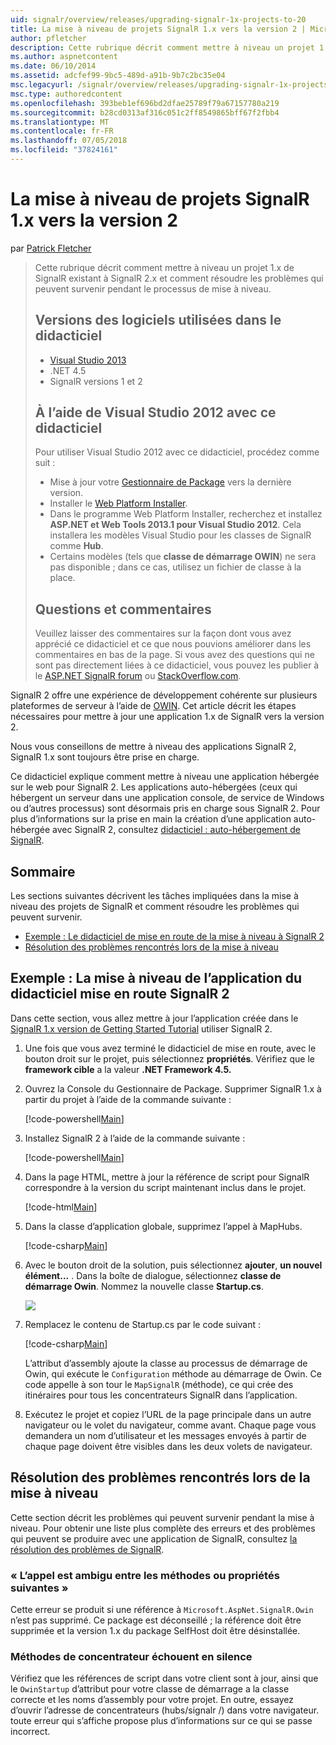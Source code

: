 ```yaml
---
uid: signalr/overview/releases/upgrading-signalr-1x-projects-to-20
title: La mise à niveau de projets SignalR 1.x vers la version 2 | Microsoft Docs
author: pfletcher
description: Cette rubrique décrit comment mettre à niveau un projet 1.x de SignalR existant à SignalR 2.x et comment résoudre les problèmes qui peuvent survenir pendant le processus de mise à niveau...
ms.author: aspnetcontent
ms.date: 06/10/2014
ms.assetid: adcfef99-9bc5-489d-a91b-9b7c2bc35e04
msc.legacyurl: /signalr/overview/releases/upgrading-signalr-1x-projects-to-20
msc.type: authoredcontent
ms.openlocfilehash: 393beb1ef696bd2dfae25789f79a67157780a219
ms.sourcegitcommit: b28cd0313af316c051c2ff8549865bff67f2fbb4
ms.translationtype: MT
ms.contentlocale: fr-FR
ms.lasthandoff: 07/05/2018
ms.locfileid: "37824161"
---
```

<a name="upgrading-signalr-1x-projects-to-version-2"></a>La mise à niveau de projets SignalR 1.x vers la version 2
====================
par [Patrick Fletcher](https://github.com/pfletcher)

> Cette rubrique décrit comment mettre à niveau un projet 1.x de SignalR existant à SignalR 2.x et comment résoudre les problèmes qui peuvent survenir pendant le processus de mise à niveau.
> 
> ## <a name="software-versions-used-in-the-tutorial"></a>Versions des logiciels utilisées dans le didacticiel
> 
> 
> - [Visual Studio 2013](https://www.microsoft.com/visualstudio/eng/2013-downloads)
> - .NET 4.5
> - SignalR versions 1 et 2
>   
> 
> 
> ## <a name="using-visual-studio-2012-with-this-tutorial"></a>À l’aide de Visual Studio 2012 avec ce didacticiel
> 
> 
> Pour utiliser Visual Studio 2012 avec ce didacticiel, procédez comme suit :
> 
> - Mise à jour votre [Gestionnaire de Package](http://docs.nuget.org/docs/start-here/installing-nuget) vers la dernière version.
> - Installer le [Web Platform Installer](https://www.microsoft.com/web/downloads/platform.aspx).
> - Dans le programme Web Platform Installer, recherchez et installez **ASP.NET et Web Tools 2013.1 pour Visual Studio 2012**. Cela installera les modèles Visual Studio pour les classes de SignalR comme **Hub**.
> - Certains modèles (tels que **classe de démarrage OWIN**) ne sera pas disponible ; dans ce cas, utilisez un fichier de classe à la place.
> 
> 
> ## <a name="questions-and-comments"></a>Questions et commentaires
> 
> Veuillez laisser des commentaires sur la façon dont vous avez apprécié ce didacticiel et ce que nous pouvions améliorer dans les commentaires en bas de la page. Si vous avez des questions qui ne sont pas directement liées à ce didacticiel, vous pouvez les publier à le [ASP.NET SignalR forum](https://forums.asp.net/1254.aspx/1?ASP+NET+SignalR) ou [StackOverflow.com](http://stackoverflow.com/).


SignalR 2 offre une expérience de développement cohérente sur plusieurs plateformes de serveur à l’aide de [OWIN](http://owin.org). Cet article décrit les étapes nécessaires pour mettre à jour une application 1.x de SignalR vers la version 2.

Nous vous conseillons de mettre à niveau des applications SignalR 2, SignalR 1.x sont toujours être prise en charge.

Ce didacticiel explique comment mettre à niveau une application hébergée sur le web pour SignalR 2. Les applications auto-hébergées (ceux qui hébergent un serveur dans une application console, de service de Windows ou d’autres processus) sont désormais pris en charge sous SignalR 2. Pour plus d’informations sur la prise en main la création d’une application auto-hébergée avec SignalR 2, consultez [didacticiel : auto-hébergement de SignalR](../deployment/tutorial-signalr-self-host.md).

## <a name="contents"></a>Sommaire

Les sections suivantes décrivent les tâches impliquées dans la mise à niveau des projets de SignalR et comment résoudre les problèmes qui peuvent survenir.

- [Exemple : Le didacticiel de mise en route de la mise à niveau à SignalR 2](#example)
- [Résolution des problèmes rencontrés lors de la mise à niveau](#troubleshooting)

<a id="example"></a>

## <a name="example-upgrading-the-getting-started-tutorial-application-to-signalr-2"></a>Exemple : La mise à niveau de l’application du didacticiel mise en route SignalR 2

Dans cette section, vous allez mettre à jour l’application créée dans le [SignalR 1.x version de Getting Started Tutorial](../older-versions/index.md) utiliser SignalR 2.

1. Une fois que vous avez terminé le didacticiel de mise en route, avec le bouton droit sur le projet, puis sélectionnez **propriétés**. Vérifiez que le **framework cible** a la valeur **.NET Framework 4.5.**
2. Ouvrez la Console du Gestionnaire de Package. Supprimer SignalR 1.x à partir du projet à l’aide de la commande suivante :

    [!code-powershell[Main](upgrading-signalr-1x-projects-to-20/samples/sample1.ps1)]
3. Installez SignalR 2 à l’aide de la commande suivante :

    [!code-powershell[Main](upgrading-signalr-1x-projects-to-20/samples/sample2.ps1)]
4. Dans la page HTML, mettre à jour la référence de script pour SignalR correspondre à la version du script maintenant inclus dans le projet.

    [!code-html[Main](upgrading-signalr-1x-projects-to-20/samples/sample3.html)]
5. Dans la classe d’application globale, supprimez l’appel à MapHubs.

    [!code-csharp[Main](upgrading-signalr-1x-projects-to-20/samples/sample4.cs)]
6. Avec le bouton droit de la solution, puis sélectionnez **ajouter**, **un nouvel élément...** . Dans la boîte de dialogue, sélectionnez **classe de démarrage Owin**. Nommez la nouvelle classe **Startup.cs**.

    ![](upgrading-signalr-1x-projects-to-20/_static/image1.png)
7. Remplacez le contenu de Startup.cs par le code suivant :

    [!code-csharp[Main](upgrading-signalr-1x-projects-to-20/samples/sample5.cs)]

    L’attribut d’assembly ajoute la classe au processus de démarrage de Owin, qui exécute le `Configuration` méthode au démarrage de Owin. Ce code appelle à son tour le `MapSignalR` (méthode), ce qui crée des itinéraires pour tous les concentrateurs SignalR dans l’application.
8. Exécutez le projet et copiez l’URL de la page principale dans un autre navigateur ou le volet du navigateur, comme avant. Chaque page vous demandera un nom d’utilisateur et les messages envoyés à partir de chaque page doivent être visibles dans les deux volets de navigateur.

<a id="troubleshooting"></a>

## <a name="troubleshooting-errors-encountered-during-upgrading"></a>Résolution des problèmes rencontrés lors de la mise à niveau

Cette section décrit les problèmes qui peuvent survenir pendant la mise à niveau. Pour obtenir une liste plus complète des erreurs et des problèmes qui peuvent se produire avec une application de SignalR, consultez [la résolution des problèmes de SignalR](../testing-and-debugging/troubleshooting.md).

### <a name="the-call-is-ambiguous-between-the-following-methods-or-properties"></a>« L’appel est ambigu entre les méthodes ou propriétés suivantes »

Cette erreur se produit si une référence à `Microsoft.AspNet.SignalR.Owin` n’est pas supprimé. Ce package est déconseillé ; la référence doit être supprimée et la version 1.x du package SelfHost doit être désinstallée.

### <a name="hub-methods-fail-silently"></a>Méthodes de concentrateur échouent en silence

Vérifiez que les références de script dans votre client sont à jour, ainsi que le `OwinStartup` d’attribut pour votre classe de démarrage a la classe correcte et les noms d’assembly pour votre projet. En outre, essayez d’ouvrir l’adresse de concentrateurs (hubs/signalr /) dans votre navigateur. toute erreur qui s’affiche propose plus d’informations sur ce qui se passe incorrect.
